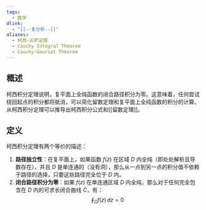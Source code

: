 ```yaml
---
tags:
  - 数学
dlink:
  - "[[--复分析--]]"
aliases:
  - 柯西-古萨定理
  - Cauchy Integral Theorem
  - Cauchy-Goursat Theorem
---
```

## 概述
柯西积分定理说明，复平面上全纯函数的闭合路径积分为零。这意味着，任何尝试绕回起点的积分都将抵消，可以简化留数定理和复平面上全纯函数的积分的计算。从柯西积分定理可以推导出柯西积分公式和[[留数定理]]。

## 定义
柯西积分定理有两个等价的描述：
1. **路径独立性**：在复平面上，如果函数 $f(z)$ 在区域 $D$ 内全纯（即处处解析且导数存在），并且 $D$ 是单连通的（没有洞），那么从一点到另一点的积分值不依赖于路径的选择，只要这些路径完全位于 $D$ 内。
2. **闭合路径积分为零**：如果 $f(z)$ 在单连通区域 $D$ 内全纯，那么对于任何完全包含在 $D$ 内的可求长闭合曲线 $C$，有：$$\oint_C f(z) \, dz = 0$$
